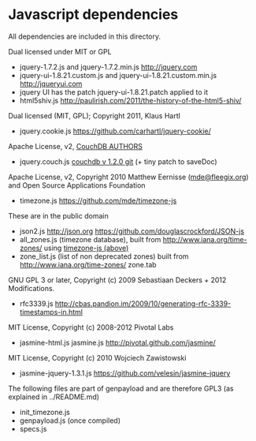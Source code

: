 Javascript dependencies
=======================

All dependencies are included in this directory.

Dual licensed under MIT or GPL

 - jquery-1.7.2.js and jquery-1.7.2.min.js http://jquery.com
 - jquery-ui-1.8.21.custom.js and jquery-ui-1.8.21.custom.min.js http://jqueryui.com
 - jquery UI has the patch jquery-ui-1.8.21.patch applied to it
 - html5shiv.js http://paulirish.com/2011/the-history-of-the-html5-shiv/

Dual licensed (MIT, GPL); Copyright 2011, Klaus Hartl

 - jquery.cookie.js https://github.com/carhartl/jquery-cookie/

Apache License, v2, [CouchDB AUTHORS](https://git-wip-us.apache.org/repos/asf?p=couchdb.git;a=blob;f=AUTHORS;h=49b5ef162b53f95126b663b0e6e75f1555fd6e9a;hb=e736fa9e314034e2603ac5861692ddeab92f1dad)

 - jquery.couch.js [couchdb v 1.2.0 git](https://git-wip-us.apache.org/repos/asf?p=couchdb.git;a=blob;f=share/www/script/jquery.couch.js;h=4db6efa223c5a22be3512056f91e5806e0144a94;hb=e736fa9e314034e2603ac5861692ddeab92f1dad) (+ tiny patch to saveDoc)

Apache License, v2, Copyright 2010 Matthew Eernisse (mde@fleegix.org) and Open Source Applications Foundation

 - timezone.js https://github.com/mde/timezone-js

These are in the public domain

 - json2.js http://json.org https://github.com/douglascrockford/JSON-js
 - all_zones.js (timezone database), built from http://www.iana.org/time-zones/ using [timezone-js (above)](https://github.com/mde/timezone-js/blob/master/src/node-preparse.js)
 - zone_list.js (list of non deprecated zones) built from http://www.iana.org/time-zones/ zone.tab

GNU GPL 3 or later, Copyright (c) 2009 Sebastiaan Deckers + 2012 Modifications.

 - rfc3339.js http://cbas.pandion.im/2009/10/generating-rfc-3339-timestamps-in.html

MIT License, Copyright (c) 2008-2012 Pivotal Labs

 - jasmine-html.js jasmine.js http://pivotal.github.com/jasmine/

MIT License, Copyright (c) 2010 Wojciech Zawistowski

 - jasmine-jquery-1.3.1.js https://github.com/velesin/jasmine-jquery

The following files are part of genpayload and are therefore GPL3 (as explained in ../README.md)

 - init_timezone.js
 - genpayload.js (once compiled)
 - specs.js

